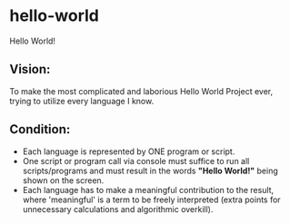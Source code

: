# hello-world
Hello World!
## Vision:
To make the most complicated and laborious Hello World Project ever, trying to utilize every language I know.
## Condition:
* Each language is represented by ONE program or script.
* One script or program call via console must suffice to run all scripts/programs and must result in the words **"Hello World!"** being shown on the screen.
* Each language has to make a meaningful contribution to the result, where 'meaningful' is a term to be freely interpreted (extra points for unnecessary calculations and algorithmic overkill).
